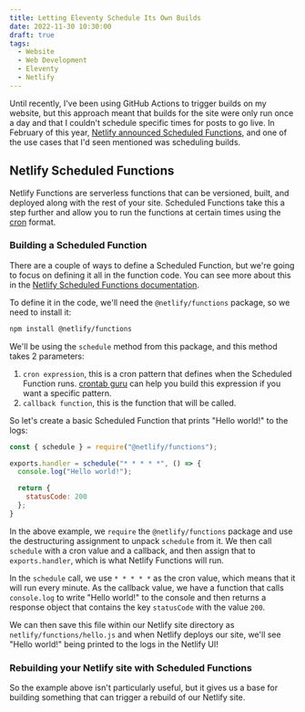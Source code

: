```yaml
---
title: Letting Eleventy Schedule Its Own Builds
date: 2022-11-30 10:30:00
draft: true
tags:
  - Website
  - Web Development
  - Eleventy
  - Netlify
---
```


Until recently, I've been using GitHub Actions to trigger builds on my website, but this approach meant that builds for the site were only run once a day and that I couldn't schedule specific times for posts to go live. In February of this year, [Netlify announced Scheduled Functions](https://www.netlify.com/blog/quirrel-joins-netlify-and-scheduled-functions-launches-in-beta/), and one of the use cases that I'd seen mentioned was scheduling builds.

<!-- excerpt -->

## Netlify Scheduled Functions

Netlify Functions are serverless functions that can be versioned, built, and deployed along with the rest of your site. Scheduled Functions take this a step further and allow you to run the functions at certain times using the [cron](https://en.wikipedia.org/wiki/Cron) format.

### Building a Scheduled Function

There are a couple of ways to define a Scheduled Function, but we're going to focus on defining it all in the function code. You can see more about this in the [Netlify Scheduled Functions documentation](https://docs.netlify.com/functions/scheduled-functions/#writing-a-scheduled-function).

To define it in the code, we'll need the `@netlify/functions` package, so we need to install it:

```bash
npm install @netlify/functions
```

We'll be using the `schedule` method from this package, and this method takes 2 parameters:

1. `cron expression`, this is a cron pattern that defines when the Scheduled Function runs. [crontab guru](https://crontab.guru/) can help you build this expression if you want a specific pattern.
2. `callback function`, this is the function that will be called.

So let's create a basic Scheduled Function that prints "Hello world!" to the logs:

```javascript
const { schedule } = require("@netlify/functions");

exports.handler = schedule("* * * * *", () => {
  console.log("Hello world!");

  return {
    statusCode: 200
  };
}
```

In the above example, we `require` the `@netlify/functions` package and use the destructuring assignment to unpack `schedule` from it. We then call `schedule` with a cron value and a callback, and then assign that to `exports.handler`, which is what Netlify Functions will run.

In the `schedule` call, we use `* * * * *` as the cron value, which means that it will run every minute. As the callback value, we have a function that calls `console.log` to write "Hello world!" to the console and then returns a response object that contains the key `statusCode` with the value `200`.

We can then save this file within our Netlify site directory as `netlify/functions/hello.js` and when Netlify deploys our site, we'll see "Hello world!" being printed to the logs in the Netlify UI!

### Rebuilding your Netlify site with Scheduled Functions

So the example above isn't particularly useful, but it gives us a base for building something that can trigger a rebuild of our Netlify site.
